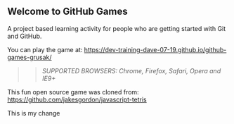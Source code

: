 ## Welcome to GitHub Games

A project based learning activity for people who are getting started with Git and GitHub.

You can play the game at: <https://dev-training-dave-07-19.github.io/github-games-grusak/>

>> _*SUPPORTED BROWSERS*: Chrome, Firefox, Safari, Opera and IE9+_

This fun open source game was cloned from: <https://github.com/jakesgordon/javascript-tetris>

This is my change
